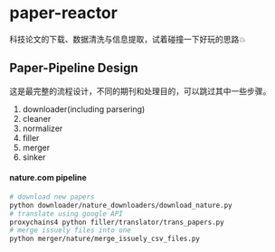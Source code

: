 # paper-reactor

科技论文的下载、数据清洗与信息提取，试着碰撞一下好玩的思路💥


## Paper-Pipeline Design

这是最完整的流程设计，不同的期刊和处理目的，可以跳过其中一些步骤。

1. downloader(including parsering)
2. cleaner
3. normalizer
4. filler
5. merger
6. sinker

#### nature.com pipeline

```bash
# download new papers
python downloader/nature_downloaders/download_nature.py
# translate using google API
proxychains4 python filler/translator/trans_papers.py
# merge issuely files into one
python merger/nature/merge_issuely_csv_files.py
```
